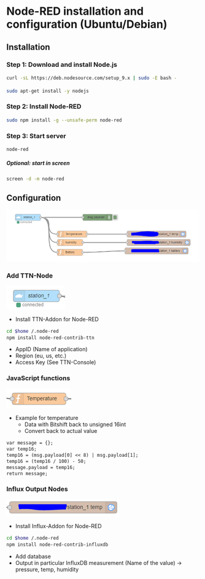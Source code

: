 # Node-RED installation and configuration (Ubuntu/Debian)
## Installation
### Step 1: Download and install Node.js
```bash
curl -sL https://deb.nodesource.com/setup_9.x | sudo -E bash -

sudo apt-get install -y nodejs
```

### Step 2: Install Node-RED
```bash
sudo npm install -g --unsafe-perm node-red
```

### Step 3: Start server
```bash
node-red
```

##### Optional: start in screen
```bash
screen -d -m node-red
```
## Configuration
![Node-RED Flow Chart](../img/node-red.PNG)
### Add TTN-Node
![TTN-Node](../img/ttnnode.PNG)

- Install TTN-Addon for Node-RED
```bash
cd $home /.node-red
npm install node-red-contrib-ttn
```
- AppID (Name of application)
- Region (eu, us, etc.)
- Access Key (See TTN-Console)
### JavaScript functions
![JavaScript Function](../img/jsfunction.PNG)
- Example for temperature
  * Data with Bitshift back to unsigned 16int
  * Convert back to actual value
```
var message = {};
var temp16;
temp16 = (msg.payload[0] << 8) | msg.payload[1];
temp16 = (temp16 / 100) - 50;
message.payload = temp16;
return message;
```
### Influx Output Nodes
![Influx-Out-Node](../img/influx-out.PNG)

- Install Influx-Addon for Node-RED
```bash
cd $home /.node-red
npm install node-red-contrib-influxdb
```
- Add database
- Output in particular InfluxDB measurement (Name of the value) -> pressure, temp, humidity


